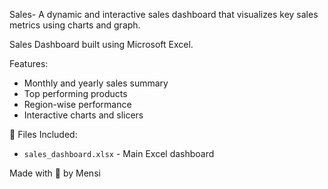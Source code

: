 Sales-
A dynamic and interactive sales dashboard that visualizes key sales metrics using charts and graph. 

 Sales Dashboard 
 built using Microsoft Excel.

 Features:
- Monthly and yearly sales summary
- Top performing products
- Region-wise performance
- Interactive charts and slicers

📁 Files Included:
- `sales_dashboard.xlsx` - Main Excel dashboard

Made with 💙 by Mensi